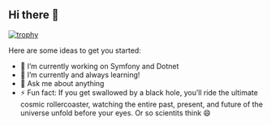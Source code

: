## Hi there 👋

[![trophy](https://github-profile-trophy.vercel.app/?username=ryo-ma)](https://github.com/ryo-ma/github-profile-trophy)

Here are some ideas to get you started:

- 🔭 I’m currently working on Symfony and Dotnet
- 🌱 I’m currently and always learning!
- 💬 Ask me about anything
- ⚡ Fun fact: If you get swallowed by a black hole, you’ll ride the ultimate cosmic rollercoaster, watching the entire past, present, and future of the universe unfold before your eyes. Or so scientits think 😄

